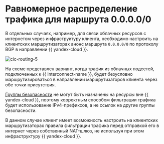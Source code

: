 # Равномерное распределение трафика для маршрута 0.0.0.0/0

В отдельных случаях, например, для связи облачных ресурсов с интернетом через инфраструктуру клиента, необходимо настроить на клиентских маршрутизаторах анонс маршрута `0.0.0.0/0` по протоколу BGP в направлении {{ yandex-cloud }}.

![cic-routing-5](../../_assets/interconnect/cic-routing-5.svg)

На схеме представлен вариант, когда трафик из облачных подсетей, подключенных к {{ interconnect-name }}, будет безусловно маршрутизироваться в направлении маршрутизаторов клиента через обе точки присутствия.

[Группы безопасности](../../vpc/concepts/security-groups.md) не могут быть назначены на ресурсы вне {{ yandex-cloud }}, поэтому корректным способом фильтрации трафика будет использование IPv4-префиксов, а не ссылок на другие группы безопасности.

В данном случае клиент имеет возможность настроить на клиентских маршрутизаторах правила фильтрации трафика перед отправкой его в интернет через собственный NAT-шлюз, не используя при этом инфраструктуру {{ yandex-cloud }}.

